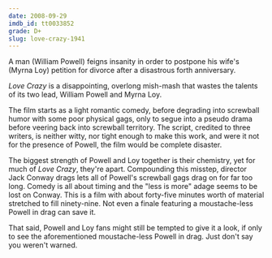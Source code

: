 ```yaml
---
date: 2008-09-29
imdb_id: tt0033852
grade: D+
slug: love-crazy-1941
---
```


A man (William Powell) feigns insanity in order to postpone his wife's (Myrna Loy) petition for divorce after a disastrous forth anniversary.

_Love Crazy_ is a disappointing, overlong mish-mash that wastes the talents of its two lead, William Powell and Myrna Loy.

The film starts as a light romantic comedy, before degrading into screwball humor with some poor physical gags, only to segue into a pseudo drama before veering back into screwball territory. The script, credited to three writers, is neither witty, nor tight enough to make this work, and were it not for the presence of Powell, the film would be complete disaster.

The biggest strength of Powell and Loy together is their chemistry, yet for much of _Love Crazy_, they're apart. Compounding this misstep, director Jack Conway drags lets all of Powell's screwball gags drag on for far too long. Comedy is all about timing and the "less is more" adage seems to be lost on Conway. This is a film with about forty-five minutes worth of material stretched to fill ninety-nine. Not even a finale featuring a moustache-less Powell in drag can save it.

That said, Powell and Loy fans might still be tempted to give it a look, if only to see the aforementioned moustache-less Powell in drag. Just don't say you weren't warned.
